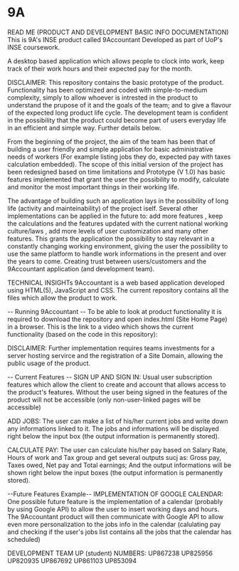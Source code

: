 # 9A 
READ ME (PRODUCT AND DEVELOPMENT BASIC INFO DOCUMENTATION)
This is 9A's INSE product called 9Accountant
Developed as part of UoP's INSE coursework.

A desktop based application which allows people to clock into work,  keep track of their work hours and their expected pay for the month.

DISCLAIMER: This repository contains the basic prototype of the product. Functionality has been optimized and coded with simple-to-medium complexity, simply to allow whoever is intrested in the product to understand the prupose of it and the goals of the team; and to give a flavour of the expected long product life cycle. The development team is confident in the possibility that the product could become part of users everyday life in an efficient and simple way. Further details below.


From the beginning of the project, the aim of the team has been that of building a user friendly and simple application for basic administrative needs of workers (For example listing jobs they do, expected pay with taxes calculation embedded).
The scope of this initial version of the project has been redesigned based on time limitations and Prototype (V 1.0) has basic features implemented that grant the user the possibility to modify, calculate and monitor the most important things in their working life.

The advantage of building such an application lays in the possibility of long life (activity and mainteinability) of the project iself. Several other implementations can be applied in the future to: add more features , keep the calculations and the features updated with the current national working culture/laws , add more levels of user customization and many other features.
This grants the application the possibility to stay relevant in a constantly changing working environment, giving the user the possibility to use the same platform to handle work informations in the present and over the years to come. Creating trust between users/customers and the 9Accountant application (and development team).


TECHNICAL INSIGHTs
9Accountant is a web based application developed using HTML(5), JavaScript and CSS.
The current repository contains all the files which allow the product to work.

-- Running 9Accountant --
To be able to look at product functionality it is required to download the repository and open index.html (Site Home Page) in a browser.
This is the link to a video which shows the current functionality (based on the code in this repository):
<!-- put link to video here -->
DISCLAIMER: Further implementation requires teams investments for a server hosting servirce and the registration of a Site Domain, allowing the public usage of the product.

-- Current Features --
SIGN UP AND SIGN IN: Usual user subscription features which allow the client to create and account that allows access to the product's features. Without the user being signed in the features of the product will not be accessible (only non-user-linked pages will be accessible)

ADD JOBS: The user can make a list of his/her current jobs and write down any informations linked to it. The jobs and informations will be displayed right below the input box (the output information is permanently stored).

CALCULATE PAY: The user can calculate his/her pay based on Salary Rate, Hours of work and Tax group and get several outputs sucj as: Gross pay, Taxes owed, Net pay and Total earnings; And the output informations will be shown right below the input boxes (the output information is permanently stored).

--Future Features Example--
IMPLEMENTATION OF GOOGLE CALENDAR: One possible future feature is the implementation of a calendar (probably by using Google API) to allow the user to insert working days and hours. The 9Accountant product will then communicate with Google API to allow even more personalization to the jobs info in the calendar (calulating pay and checking if the user's jobs list contains all the jobs that the calendar has scheduled) 

DEVELOPMENT TEAM UP (student) NUMBERS:
UP867238
UP825956
UP820935
UP867692
UP861103
UP853094

